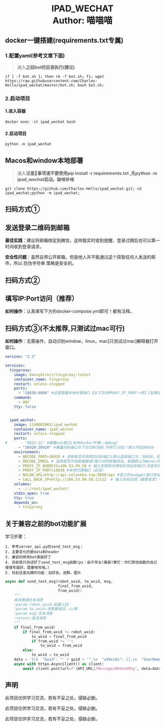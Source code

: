 <h1 align="center">
  IPAD_WECHAT
  <br>
  Author: 喵喵喵
</h1>

## docker一键搭建(requirements.txt专属)
### 1.配置yaml(参考文章下面)
> 进入**之前bot的目录执行(建议)**
>
```shell
if [ -f bot.sh ]; then rm -f bot.sh; fi; wget https://raw.githubusercontent.com/Charles-Hello/ipad_wechat/master/bot.sh; bash bot.sh;
```
### 2.启动项目
#### 1.进入容器
```shell
docker exec -it ipad_wechat bash
```
#### 2.启动项目
```shell
python -m ipad_wechat
```

## Macos和window本地部署
> 进入**注意📢事项请不要使用pip install -r requirements.txt ,先python -m ipad_wechat启动。缺啥补啥**
```shell
git clone https://github.com/Charles-Hello/ipad_wechat.git; cd ipad_wechat;python -m ipad_wechat;
```

## 扫码方式①

## 发送登录二维码到邮箱
**最佳实践**：建议将邮箱绑定到微信，这样能实时收到提醒，登录过期后也可以第一时间收到登录请求。

**安全性问题**：虽然自带公开邮箱，但是他人并不能通过这个获取任何人发送的邮件，所以 防伪字符串 策略是安全的。

## 扫码方式②

## 填写IP:Port访问（推荐）
**如何操作**：认真填写下方的docker-compose.yml即可！都有注释。

## 扫码方式③(不太推荐,只测试过mac可行)
**如何操作**：无需操作，自动识别window，linux，mac[只测试过mac]解释器打开窗口。


```yaml
version: "2.2"

services:
  tinyproxy:
    image: dannydirect/tinyproxy:latest
    container_name: tinyproxy
    restart: unless-stopped
    ports:
      - "18838:8888" #这里搭建本地代理端口【与下方的PROXY_IP_PORT一样】[如果自身有自建的本地代理，这里可以把整个tinyproxy服务注释了！]
    command:
      - ANY
    tty: false


  ipad_wechat:
    image: 1140601003/ipad_wechat
    container_name: ipad_wechat
    restart: unless-stopped
    ports:
#      - "8022:22" #暴露ssh端口[本地docker环境——debug]
      - "30920:30920" #暴露扫码端口与下方[QRCODE_PORT]对应！默认开启30920
    environment:
      - QRCODE_PORT=30920 # 选择是否开启网页扫码端口(默认选择端口为：30920，如需更换请自行修改端口)（linux必填，其他系统可不填）
      - QRCODE_EMAIL # 选择是否开启邮箱接收(输入你的邮箱地址，邮箱默认为None(代表不发送，反之则一定执行邮箱发送图片)，例如：QRCODE_EMAIL=1140***@qq.com, 防伪字符串)（可选）
      - PROXY_IP_ADDRESS=106.53.99.58 # 输入你微信代理地区地址和端口(决定你的微信登录的城市)[ps:关于内网的话，需要找个公网穿透出来除非本身就是公网。]（必改）
      - PROXY_IP_PORT=18838 #本地代理端口（必改）
      - NOLAN_URL=http://api.nolankka.top:9898/api #诺兰的swagger接口地址（诺兰接口不动就不填）
      - CALL_BACK_IP=http://106.53.99.58:12112  # 输入你的回调（接管信息）地址（必改）
    volumes:
      - ./:/root/ipad_wechat/
    stdin_open: true
    tty: true
    depends_on:
      - tinyproxy
```

## 关于兼容之前的bot功能扩展

学习步骤：

    1. 参考server_api.py的send_text_msg；
    2. 主要变化的是data和header
    3. 兼容的修改bot类就好了
    4. 目前我只测试好了send_text_msg函数(ps：由于学业(看剧)繁忙：你们其他函数的自己慢慢写就好。需要啥写啥。)
    5. 目前还差白嫖的功能：加好友。进群。图片

```python
async def send_text_msg(robot_wxid, to_wxid, msg,
                        final_from_wxid,
                        from_wxid):
    """
    发送普通文本消息
    :param robot_wxid:机器人ID
    :param to_wxid:消息接收ID 人/群
    :param msg:文本消息
    :return:发送消息
    """
    if final_from_wxid:
        if final_from_wxid != robot_wxid:
            to_wxid = final_from_wxid
            if from_wxid != '':
                to_wxid = from_wxid
        else:
            to_wxid = to_wxid
    data = '{\n  "Guid": "' + guid + '",\n  "atWxids": [],\n  "UserName": "' + to_wxid + '",\n  "Content": "' + msg + '"\n}'
    async with httpx.AsyncClient() as client:
        await client.post(url=f'{API_URL}/Message/WXSendMsg', data=data.encode("utf-8"), headers=headers, timeout=None)
```


## 声明

此项目仅供学习交流，若有不妥之处，侵联必删。

此项目仅供学习交流，若有不妥之处，侵联必删。

此项目仅供学习交流，若有不妥之处，侵联必删。



